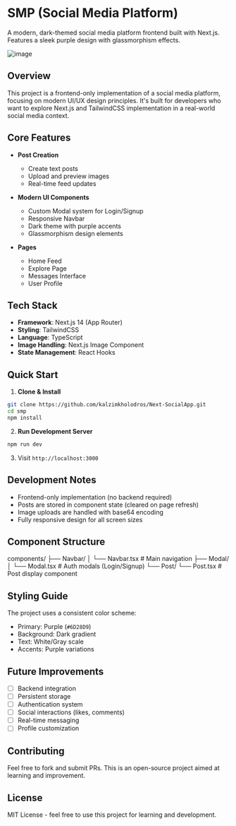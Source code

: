 # SMP (Social Media Platform)

A modern, dark-themed social media platform frontend built with Next.js. Features a sleek purple design with glassmorphism effects.


![image](https://github.com/user-attachments/assets/0898741b-3656-479a-a02e-1c9543097774)

## Overview

This project is a frontend-only implementation of a social media platform, focusing on modern UI/UX design principles. It's built for developers who want to explore Next.js and TailwindCSS implementation in a real-world social media context.

## Core Features

- **Post Creation**
  - Create text posts
  - Upload and preview images
  - Real-time feed updates

- **Modern UI Components**
  - Custom Modal system for Login/Signup
  - Responsive Navbar
  - Dark theme with purple accents
  - Glassmorphism design elements

- **Pages**
  - Home Feed
  - Explore Page
  - Messages Interface
  - User Profile

## Tech Stack

- **Framework**: Next.js 14 (App Router)
- **Styling**: TailwindCSS
- **Language**: TypeScript
- **Image Handling**: Next.js Image Component
- **State Management**: React Hooks

## Quick Start

1. **Clone & Install**
```bash
git clone https://github.com/kalzimkholodros/Next-SocialApp.git
cd smp
npm install
```

2. **Run Development Server**
```bash
npm run dev
```

3. Visit `http://localhost:3000`

## Development Notes

- Frontend-only implementation (no backend required)
- Posts are stored in component state (cleared on page refresh)
- Image uploads are handled with base64 encoding
- Fully responsive design for all screen sizes

## Component Structure

components/
├── Navbar/
│ └── Navbar.tsx # Main navigation
├── Modal/
│ └── Modal.tsx # Auth modals (Login/Signup)
└── Post/
└── Post.tsx # Post display component



## Styling Guide

The project uses a consistent color scheme:
- Primary: Purple (`#6D28D9`)
- Background: Dark gradient
- Text: White/Gray scale
- Accents: Purple variations

## Future Improvements

- [ ] Backend integration
- [ ] Persistent storage
- [ ] Authentication system
- [ ] Social interactions (likes, comments)
- [ ] Real-time messaging
- [ ] Profile customization

## Contributing

Feel free to fork and submit PRs. This is an open-source project aimed at learning and improvement.

## License

MIT License - feel free to use this project for learning and development.
